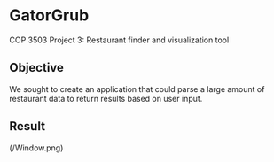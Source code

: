 # GatorGrub

COP 3503 Project 3: Restaurant finder and visualization tool

## Objective

We sought to create an application that could parse a large amount of restaurant data to return results based on user input.

## Result
(/Window.png)
